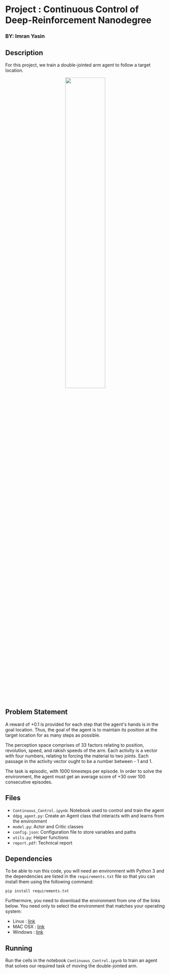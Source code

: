 # Project : Continuous Control of Deep-Reinforcement Nanodegree
### BY: Imran Yasin

## Description 
For this project, we train a double-jointed arm agent to follow a target location.

<p align="center">
	<img src="images/reacher_gif.gif" width=50% height=50%>
</p>

## Problem Statement 
A reward of +0.1 is provided for each step that the agent's hands is in the goal location.
Thus, the goal of the agent is to maintain its position at
the target location for as many
steps as possible.

The perception space comprises of 33 factors relating to position, revolution, speed, and rakish speeds of the arm. Each activity is a vector with four numbers, relating to forcing the material to two joints. Each passage in the activity vector ought to be a number between - 1 and 1.

The task is episodic, with 1000 timesteps per episode. In order to solve
the environment, the agent must get an average score of +30 over 100 consecutive
episodes.

## Files 
- `Continuous_Control.ipynb`: Notebook used to control and train the agent 
- `ddpg_agent.py`: Create an Agent class that interacts with and learns from the environment 
- `model.py`: Actor and Critic classes  
- `config.json`: Configuration file to store variables and paths
- `utils.py`: Helper functions 
- `report.pdf`: Technical report

## Dependencies
To be able to run this code, you will need an environment with Python 3 and 
the dependencies are listed in the `requirements.txt` file so that you can install them
using the following command: 
```
pip install requirements.txt
``` 

Furthermore, you need to download the environment from one of the links below. You need only to select
the environment that matches your operating system:
- Linux : [link](https://s3-us-west-1.amazonaws.com/udacity-drlnd/P2/Reacher/one_agent/Reacher_Linux.zip)
- MAC OSX : [link](https://s3-us-west-1.amazonaws.com/udacity-drlnd/P2/Reacher/Reacher.app.zip)
- Windows : [link](https://s3-us-west-1.amazonaws.com/udacity-drlnd/P2/Reacher/Reacher_Windows_x86_64.zip)

## Running
Run the cells in the notebook `Continuous_Control.ipynb` to train an agent that solves our required
task of moving the double-jointed arm.